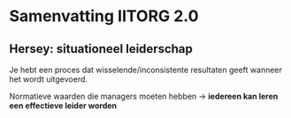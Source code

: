 # Samenvatting IITORG 2.0

## Hersey: situationeel leiderschap

Je hebt een proces dat wisselende/inconsistente resultaten geeft wanneer het wordt uitgevoerd.

Normatieve waarden die managers moeten hebben -> **iedereen kan leren een effectieve leider worden**